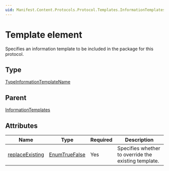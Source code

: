 ```yaml
---
uid: Manifest.Content.Protocols.Protocol.Templates.InformationTemplates.Template
---
```


# Template element

Specifies an information template to be included in the package for this protocol.

## Type

[TypeInformationTemplateName](xref:Manifest-TypeInformationTemplateName)

## Parent

[InformationTemplates](xref:Manifest.Content.Protocols.Protocol.Templates.InformationTemplates)

## Attributes

|Name|Type|Required|Description|
|--- |--- |--- |--- |
|[replaceExisting](xref:Manifest.Content.Protocols.Protocol.Templates.InformationTemplates.Template-replaceExisting)|[EnumTrueFalse](xref:Manifest-EnumTrueFalse)|Yes|Specifies whether to override the existing template.|
